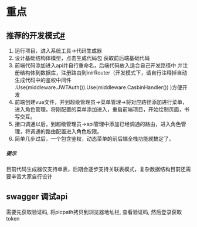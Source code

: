 # 重点

## 推荐的开发模式[#](https://www.gin-vue-admin.com/docs/public#推荐的开发模式)

1. 运行项目，进入系统工具->代码生成器
2. 设计基础结构体模型，点击生成代码包 获取前后端基础代码
3. 前端代码添加进入api并自行重命名，后端代码放入适合自己开发路径中 并注册结构体到数据库，注册路由到inirRouter（开发模式下，请自行注释掉自动生成代码中的鉴权中间件 .Use(middleware.JWTAuth()).Use(middleware.CasbinHandler()) )方便开发
4. 前端创建vue文件，并到超级管理员->菜单管理->将对应路径添加进行菜单，进入角色管理，将刚配置的菜单添加进入，重启前端项目，开始绘制页面，书写交互。
5. 接口调通以后，到超级管理员->api管理中添加已经调通的路由，进入角色管理，将调通的路由配置进入角色权限。
6. 简单几步过后，一个包含鉴权，动态菜单的前后端全栈功能就搞定了。

##### 提示

目前代码生成器仅支持单表，后期会逐步支持关联表模式，复杂数据结构目前还需要辛苦大家自行设计



## swagger 调试api

需要先获取验证码, 将picpath拷贝到浏览器地址栏, 查看验证码, 然后登录获取token